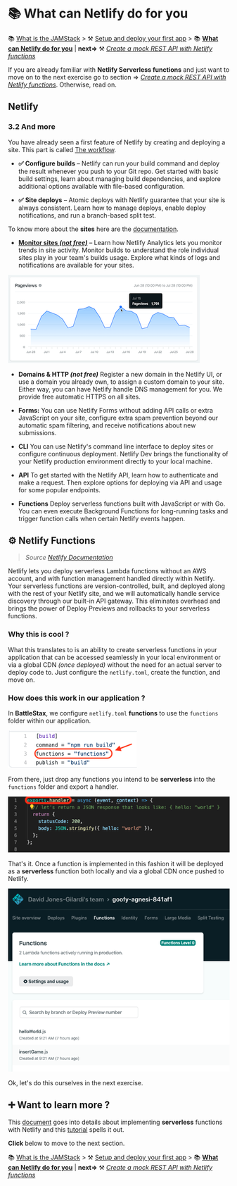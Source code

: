 # 📚 What can Netlify do for you

📚 [What is the JAMStack](./README_JAM.md) > ⚒️ [Setup and deploy your first app](./README_step00.md) > 📚 **[What can Netlify do for you](#)** |  **next=>** ⚒️ *[Create a mock REST API with Netlify functions](./README_step01.md)*

If you are already familiar with **Netlify Serverless functions** and just want to move on to the next exercise go to section => *[Create a mock REST API with Netlify functions](./README_step01.md)*. Otherwise, read on.

## Netlify 


### 3.2 And more

You have already seen a first feature of Netlify by creating and deploying a site. This part is called [The workflow](https://www.netlify.com/products/workflow/).

- **✅  Configure builds** – Netlify can run your build command and deploy the result whenever you push to your Git repo. Get started with basic build settings, learn about managing build dependencies, and explore additional options available with file-based configuration.

- **✅ Site deploys** – Atomic deploys with Netlify guarantee that your site is always consistent. Learn how to manage deploys, enable deploy notifications, and run a branch-based split test.

To know more about the **sites** here are the [documentation](https://docs.netlify.com/site-deploys/overview/#deploy-summary).

- **[Monitor sites *(not free)*](https://docs.netlify.com/monitor-sites/analytics/#get-started)** – Learn how Netlify Analytics lets you monitor trends in site activity. Monitor builds to understand the role individual sites play in your team's builds usage. Explore what kinds of logs and notifications are available for your sites.

![.](./tutorial/netlify-pageview1.png)

- **Domains & HTTP *(not free)*** Register a new domain in the Netlify UI, or use a domain you already own, to assign a custom domain to your site. Either way, you can have Netlify handle DNS management for you. We provide free automatic HTTPS on all sites.

- **Forms:** You can use Netlify Forms without adding API calls or extra JavaScript on your site, configure extra spam prevention beyond our automatic spam filtering, and receive notifications about new submissions.

- **CLI** You can use Netlify's command line interface to deploy sites or configure continuous deployment. Netlify Dev brings the functionality of your Netlify production environment directly to your local machine.

- **API** To get started with the Netlify API, learn how to authenticate and make a request. Then explore options for deploying via API and usage for some popular endpoints.

- **Functions** Deploy serverless functions built with JavaScript or with Go. You can even execute Background Functions for long-running tasks and trigger function calls when certain Netlify events happen.

## ⚙️ Netlify Functions

> *Source [Netlify Documentation](https://docs.netlify.com/functions/overview/#manage-your-serverless-functions)*

Netlify lets you deploy serverless Lambda functions without an AWS account, and with function management handled directly within Netlify. Your serverless functions are version-controlled, built, and deployed along with the rest of your Netlify site, and we will automatically handle service discovery through our built-in API gateway. This eliminates overhead and brings the power of Deploy Previews and rollbacks to your serverless functions.

### Why this is cool ?

What this translates to is an ability to create serverless functions in your application that can be accessed seamlessly in your local environment or via a global CDN _(once deployed)_ without the need for an actual server to deploy code to. Just configure the `netlify.toml`, create the function, and move on.

### How does this work in our application ?

In **BattleStax**, we configure `netlify.toml` **functions** to use the `functions` folder within our application.

![netlify toml config](./tutorial/netlify-toml-config.png)

From there, just drop any functions you intend to be **serverless** into the `functions` folder and export a handler.

![netlify serverless function](./tutorial/netlify-function-handler.png)

That's it. Once a function is implemented in this fashion it will be deployed as a **serverless** function both locally and via a global CDN once pushed to Netlify.

![netlify functions cloud](./tutorial/netlify-functions-cloud.png)

Ok, let's do this ourselves in the next exercise.

## ➕ Want to learn more ?

This [document](https://docs.netlify.com/functions/configure-and-deploy/#configure-the-functions-folder) goes into details about implementing **serverless** functions with Netlify and this [tutorial](https://kentcdodds.com/blog/super-simple-start-to-netlify-functions) spells it out. 

**Click** below to move to the next section.

📚 [What is the JAMStack](./README_JAM.md) > ⚒️ [Setup and deploy your first app](./README_step00.md) > 📚 **[What can Netlify do for you](#)** |  **next=>** ⚒️ *[Create a mock REST API with Netlify functions](./README_step01.md)*